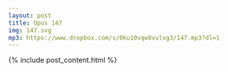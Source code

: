 ```yaml
---
layout: post
title: Opus 147
img: 147.svg
mp3: https://www.dropbox.com/s/0ku10vqw8vulxg3/147.mp3?dl=1
---
```


{% include post_content.html %}

